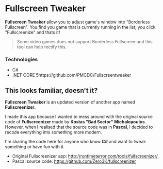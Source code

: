 # Fullscreen Tweaker

**Fullscreen Tweaker** allow you to adjust game's window into "Borderless Fullscreen". You find you game that is currently running in the list, you click "Fullscreenize" and thats it!

> Some video games does not support Borderless Fullscreen and this tool can help rectify this.



### Technologies
- C#
- .NET CORE 5https://github.com/PMCDC/Fullscreentweaker

## This looks familiar, doesn't it?

**Fullscreen Tweaker** is an updated version of another app named **Fullscreenizer**.

I made this app because I wanted to mess around with the original source code of **Fullscreenizer** made by **Kostas "Bad Sector" Michalopoulos**. However, when I realised that the source
code was in **Pascal**, I decided to recode everything into something more modern.

I'm sharing the code here for anyone who know **C#** and want to tweak something or have fun with it.

- Original Fullscreenizer app: http://runtimeterror.com/tools/fullscreenizer/
- Pascal source code: https://github.com/Zero3K/fullscreenizer
